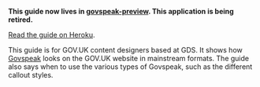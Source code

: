 **This guide now lives in [govspeak-preview](https://github.com/alphagov/govspeak-preview). This application is being retired.**

[Read the guide on Heroku](http://govspeak-guide.herokuapp.com/).

This guide is for GOV.UK content designers based at GDS. It shows how [Govspeak](https://github.com/alphagov/govspeak/) looks on the GOV.UK website in mainstream formats.
The guide also says when to use the various types of Govspeak, such as the different callout styles.

